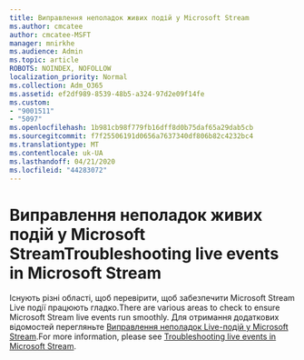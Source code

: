 ```yaml
---
title: Виправлення неполадок живих подій у Microsoft Stream
ms.author: cmcatee
author: cmcatee-MSFT
manager: mnirkhe
ms.audience: Admin
ms.topic: article
ROBOTS: NOINDEX, NOFOLLOW
localization_priority: Normal
ms.collection: Adm_O365
ms.assetid: ef2df989-8539-48b5-a324-97d2e09f14fe
ms.custom:
- "9001511"
- "5097"
ms.openlocfilehash: 1b981cb98f779fb16dff8d0b75daf65a29dab5cb
ms.sourcegitcommit: f7f25506191d0656a7637340df806b82c4232bc4
ms.translationtype: MT
ms.contentlocale: uk-UA
ms.lasthandoff: 04/21/2020
ms.locfileid: "44283072"
---
```

# <a name="troubleshooting-live-events-in-microsoft-stream"></a><span data-ttu-id="6b42b-102">Виправлення неполадок живих подій у Microsoft Stream</span><span class="sxs-lookup"><span data-stu-id="6b42b-102">Troubleshooting live events in Microsoft Stream</span></span>

<span data-ttu-id="6b42b-103">Існують різні області, щоб перевірити, щоб забезпечити Microsoft Stream Live події працюють гладко.</span><span class="sxs-lookup"><span data-stu-id="6b42b-103">There are various areas to check to ensure Microsoft Stream live events run smoothly.</span></span> <span data-ttu-id="6b42b-104">Для отримання додаткових відомостей перегляньте [Виправлення неполадок Live-подій у Microsoft Stream](https://docs.microsoft.com/stream/live-event-troubleshooting).</span><span class="sxs-lookup"><span data-stu-id="6b42b-104">For more information, please see [Troubleshooting live events in Microsoft Stream](https://docs.microsoft.com/stream/live-event-troubleshooting).</span></span>
